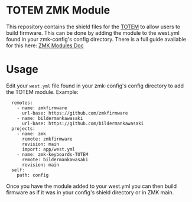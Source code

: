 # TOTEM ZMK Module

This repository contains the shield files for the [TOTEM](https://github.com/GEIGEIGEIST/TOTEM) to allow users to build firmware. This can be done by adding the module to the west.yml found in your zmk-config's config directory. There is a full guide available for this here: [ZMK Modules Doc](https://zmk.dev/docs/features/modules)

# Usage

Edit your `west.yml` file found in your zmk-config's config directory to add the TOTEM module. Example:

```manifest:
  remotes:
    - name: zmkfirmware
      url-base: https://github.com/zmkfirmware
    - name: bildermankawasaki
      url-base: https://github.com/bildermankawasaki
  projects:
    - name: zmk
      remote: zmkfirmware
      revision: main
      import: app/west.yml
    - name: zmk-keyboards-TOTEM
      remote: bildermankawasaki
      revision: main
  self:
    path: config
```

Once you have the module added to your west.yml you can then build firmware as if it was in your config's shield directory or in ZMK main.
